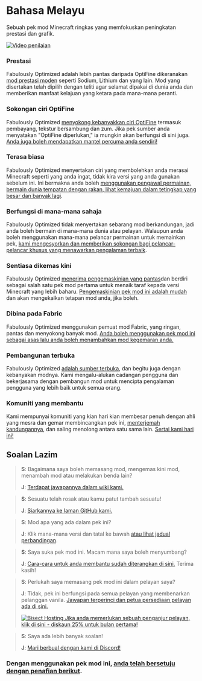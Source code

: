 # Bahasa Melayu

Sebuah pek mod Minecraft ringkas yang memfokuskan peningkatan prestasi dan grafik.

[![Video penilaian](https://img.youtube.com/vi/bb8G9X5Q_4I/hqdefault.jpg)](https://www.youtube.com/watch?v=bb8G9X5Q_4I)

### Prestasi

Fabulously Optimized adalah lebih pantas daripada OptiFine dikeranakan [mod prestasi moden][1] seperti Sodium, Lithium dan yang lain. Mod yang disertakan telah dipilih dengan teliti agar selamat dipakai di dunia anda dan memberikan manfaat kelajuan yang ketara pada mana-mana peranti.

### Sokongan ciri OptiFine

Fabulously Optimized [menyokong kebanyakkan ciri OptiFine][2] termasuk pembayang, tekstur bersambung dan zum. Jika pek sumber anda menyatakan "OptiFine diperlukan," ia mungkin akan berfungsi di sini juga. [Anda juga boleh mendapatkan mantel percuma anda sendiri!][3]

### Terasa biasa

Fabulously Optimized menyertakan ciri yang membolehkan anda merasai Minecraft seperti yang anda ingat, tidak kira versi yang anda gunakan sebelum ini. Ini bermakna anda boleh [ menggunakan pengawal permainan, bermain dunia tempatan dengan rakan, lihat kemajuan dalam tetingkap yang besar dan banyak lagi][4].

### Berfungsi di mana-mana sahaja

Fabulously Optimized tidak menyertakan sebarang mod berkandungan, jadi anda boleh bermain di mana-mana dunia atau pelayan. Walaupun anda boleh menggunakan mana-mana pelancar permainan untuk memainkan pek, [kami mengesyorkan dan memberikan sokongan bagi pelancar-pelancar khusus yang menawarkan pengalaman terbaik][5].

### Sentiasa dikemas kini

Fabulously Optimized [menerima pengemaskinian yang pantas][6]dan berdiri sebagai salah satu pek mod pertama untuk menaik taraf kepada versi Minecraft yang lebih baharu. [Pengemaskinian pek mod ini adalah mudah][7] dan akan mengekalkan tetapan mod anda, jika boleh.

### Dibina pada Fabric

Fabulously Optimized menggunakan pemuat mod Fabric, yang ringan, pantas dan menyokong banyak mod. [Anda boleh menggunakan pek mod ini sebagai asas lalu anda boleh menambahkan mod kegemaran anda.][8]

### Pembangunan terbuka

Fabulously Optimized [adalah sumber terbuka][9], dan begitu juga dengan kebanyakan modnya. Kami mengalu-alukan cadangan pengguna dan bekerjasama dengan pembangun mod untuk mencipta pengalaman pengguna yang lebih baik untuk semua orang.

### Komuniti yang membantu

Kami mempunyai komuniti yang kian hari kian membesar penuh dengan ahli yang mesra dan gemar membincangkan pek ini, [menterjemah kandungannya][10], dan saling menolong antara satu sama lain. [Sertai kami hari ini!][11]

## Soalan Lazim

> **S**: Bagaimana saya boleh memasang mod, mengemas kini mod, menambah mod atau melakukan benda lain?
> 
> **J**: [Terdapat jawapannya dalam wiki kami.][12]


> **S**: Sesuatu telah rosak atau kamu patut tambah sesuatu!
> 
> **J**: [Siarkannya ke laman GitHub kami.][9]


> **S**: Mod apa yang ada dalam pek ini?
> 
> **J**: Klik mana-mana versi dan tatal ke bawah [atau lihat jadual perbandingan][1].


> **S**: Saya suka pek mod ini. Macam mana saya boleh menyumbang?
> 
> **J**: [Cara-cara untuk anda membantu sudah diterangkan di sini.][13] Terima kasih!


> **S**: Perlukah saya memasang pek mod ini dalam pelayan saya?
> 
> **J**: Tidak, pek ini berfungsi pada semua pelayan yang membenarkan pelanggan vanila. [ Jawapan terperinci dan petua persediaan pelayan ada di sini.][14]
> 
> [![Bisect Hosting](https://i.ibb.co/gr9mSxW/image.png) Jika anda memerlukan sebuah penganjur pelayan, klik di sini - diskaun 25% untuk bulan pertama!][15]


> **S**: Saya ada lebih banyak soalan!
> 
> **J**: [Mari berbual dengan kami di Discord!][11]

### Dengan menggunakan pek mod ini, [anda telah bersetuju dengan penafian berikut][16].

[1]: https://github.com/Fabulously-Optimized/fabulously-optimized/blob/main/INCLUDED-MODS.md#smooth

[1]: https://github.com/Fabulously-Optimized/fabulously-optimized/blob/main/INCLUDED-MODS.md#smooth
[2]: https://wiki.download.fo/readme/give-up-optifine
[3]: https://wiki.download.fo/readme/free-cape
[4]: https://github.com/Fabulously-Optimized/fabulously-optimized/blob/main/INCLUDED-MODS.md#functional
[5]: https://github.com/Fabulously-Optimized/fabulously-optimized#downloads
[6]: https://download.fo/changelog
[7]: https://wiki.download.fo/readme/update-instructions
[8]: https://wiki.download.fo/readme/adding-more-mods
[9]: https://download.fo/github
[9]: https://download.fo/github
[10]: https://download.fo/translate
[11]: https://download.fo/discord
[11]: https://download.fo/discord
[12]: https://wiki.download.fo
[13]: https://download.fo/thanks
[14]: https://wiki.download.fo/readme/server-setup
[15]: https://download.fo/host
[16]: https://download.fo/terms
